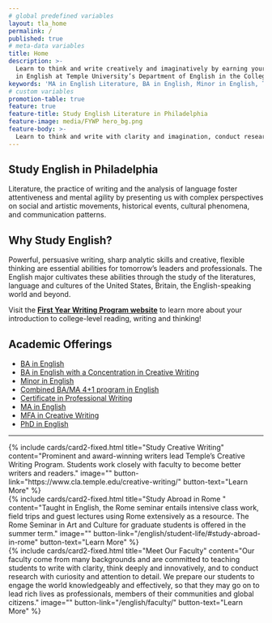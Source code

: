```yaml
---
# global predefined variables
layout: tla_home
permalink: /
published: true
# meta-data variables
title: Home
description: >-
  Learn to think and write creatively and imaginatively by earning your MA, BA, or Minor
  in English at Temple University’s Department of English in the College of Liberal Arts.
keywords: 'MA in English Literature, BA in English, Minor in English, Temple Department of English'
# custom variables
promotion-table: true
feature: true
feature-title: Study English Literature in Philadelphia
feature-image: media/FYWP hero_bg.png
feature-body: >-
  Learn to think and write with clarity and imagination, conduct research and live an innovative life. Study under outstanding faculty in a world-class city for the arts—Philadelphia.
---
```

## Study English in Philadelphia
Literature, the practice of writing and the analysis of language foster attentiveness and mental agility by presenting us with complex perspectives on social and artistic movements, historical events, cultural phenomena, and communication patterns.
 
## Why Study English?
Powerful, persuasive writing, sharp analytic skills and creative, flexible thinking are essential abilities for tomorrow’s leaders and professionals. The English major cultivates these abilities through the study of the literatures, language and cultures of the United States, Britain, the English-speaking world and beyond.

Visit the **[First Year Writing Program website](http://www.cla.temple.edu/first-year-writing-program/)** to learn more about your introduction to college-level reading, writing and thinking!

## Academic Offerings
- [BA in English](http://bulletin.temple.edu/undergraduate/liberal-arts/english/ba-english/)
- [BA in English with a Concentration in Creative Writing](http://bulletin.temple.edu/undergraduate/liberal-arts/english/ba-english-creative-writing/)
- [Minor in English](http://bulletin.temple.edu/undergraduate/liberal-arts/english/minor-english/)
- [Combined BA/MA 4+1 program in English](/english/four-plus-one/)
- [Certificate in Professional Writing](https://bulletin.temple.edu/undergraduate/liberal-arts/certificate-programs/certificate-professional-writing/)
- [MA in English](http://bulletin.temple.edu/graduate/scd/cla/english-ma/)
- [MFA in Creative Writing](http://bulletin.temple.edu/graduate/scd/cla/creative-writing-mfa/)
- [PhD in English](http://bulletin.temple.edu/graduate/scd/cla/english-phd/)

___

<div class="row row-wide">
  <div class="col m12 l4">{% include cards/card2-fixed.html
    title="Study Creative Writing"
    content="Prominent and award-winning writers lead Temple’s Creative Writing Program. Students work closely with faculty to become better writers and readers."
    image=""
    button-link="https://www.cla.temple.edu/creative-writing/"
    button-text="Learn More" %}
  </div>
  <div class="row row-wide">
    <div class="col m12 l4">{% include cards/card2-fixed.html
      title="Study Abroad in Rome "
      content="Taught in English, the Rome seminar entails intensive class work, field trips and guest lectures using Rome extensively as a resource. The Rome Seminar in Art and Culture for graduate students is offered in the summer term."
      image=""
      button-link="/english/student-life/#study-abroad-in-rome"
      button-text="Learn More" %}
    </div>
    <div class="row row-wide">
      <div class="col m12 l4">{% include cards/card2-fixed.html
        title="Meet Our Faculty"
        content="Our faculty come from many backgrounds and are committed to teaching students to write with clarity, think deeply and innovatively, and to conduct research with curiosity and attention to detail. We prepare our students to engage the world knowledgeably and effectively, so that they may go on to lead rich lives as professionals, members of their communities and global citizens."
       image=""
       button-link="/english/faculty/"
       button-text="Learn More" %}
     </div>
</div>
